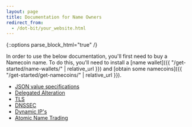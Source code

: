 ```yaml
---
layout: page
title: Documentation for Name Owners
redirect_from:
  - /dot-bit/your_website.html
---
```


{::options parse_block_html="true" /}

In order to use the below documentation, you'll first need to buy a Namecoin name.  To do this, you'll need to install a [name wallet]({{ "/get-started/name-wallets/" | relative_url }}) and [obtain some namecoins]({{ "/get-started/get-namecoins/" | relative_url }}).

* [JSON value specifications](https://github.com/namecoin/proposals)
* [Delegated Alteration](delegated-alteration/)
* [TLS](tls/)
* [DNSSEC](dnssec/)
* [Dynamic IP's](dynamic-ips/)
* [Atomic Name Trading](atomic-name-trading/)
